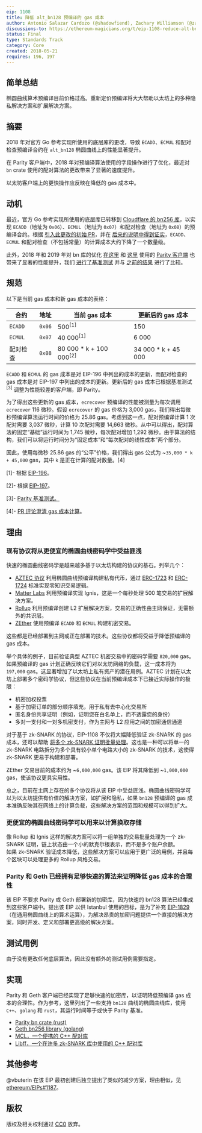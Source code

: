 ```yaml
---
eip: 1108
title: 降低 alt_bn128 预编译的 gas 成本
author: Antonio Salazar Cardozo (@shadowfiend), Zachary Williamson (@zac-williamson)
discussions-to: https://ethereum-magicians.org/t/eip-1108-reduce-alt-bn128-precompile-gas-costs/3206
status: Final
type: Standards Track
category: Core
created: 2018-05-21
requires: 196, 197
---
```


## 简单总结  

椭圆曲线算术预编译目前价格过高。重新定价预编译将大大帮助以太坊上的多种隐私解决方案和扩展解决方案。

## 摘要

2018 年对官方 Go 参考实现所使用的底层库的更改，导致 `ECADD`、`ECMUL` 和配对检查预编译合约在 `alt_bn128` 椭圆曲线上的性能显著提升。

在 Parity 客户端中，2018 年对预编译算法使用的字段操作进行了优化，最近对 `bn` crate 使用的配对算法的更改带来了显著的速度提升。

以太坊客户端上的更快操作应反映在降低的 gas 成本中。

## 动机

最近，官方 Go 参考实现所使用的底层库已转移到 [Cloudflare 的 bn256 库](https://github.com/cloudflare/bn256)，以实现 `ECADD`（地址为 `0x06`）、`ECMUL`（地址为 `0x07`）和配对检查（地址为 `0x08`）的预编译合约。根据 [引入此更改的初始 PR](https://github.com/ethereum/go-ethereum/pull/16203)，并在 [后来的说明中得到证实](https://github.com/ethereum/go-ethereum/pull/16301#issuecomment-372687543)，`ECADD`、`ECMUL` 和配对检查（不包括常量）的计算成本大约下降了一个数量级。

此外，2018 年和 2019 年对 bn 库的优化 [在这里](https://github.com/paritytech/bn/pull/9) 和 [这里](https://github.com/paritytech/bn/pull/14) 使用的 [Parity 客户端](https://github.com/paritytech/parity-ethereum) 也带来了显著的性能提升，我们 [进行了基准测试](https://gist.github.com/zac-williamson/838410a3da179d47d31b25b586c15e53) 并与 [之前的结果](https://gist.github.com/pdyraga/4649b74436940a01e8221d85e80bfeef) 进行了比较。

## 规范

以下是当前 gas 成本和新 gas 成本的表格：

| 合约          | 地址     | 当前 gas 成本                  | 更新后的 gas 成本      |
| ------------- | -------- | -----------------------------  | ------------------- |
| `ECADD`       | `0x06`   | 500<sup>[1]</sup>              | 150                 |
| `ECMUL`       | `0x07`   | 40 000<sup>[1]</sup>           | 6 000               |
| 配对检查      | `0x08`   | 80 000 * k + 100 000<sup>[2]</sup>| 34 000 * k + 45 000    |

`ECADD` 和 `ECMUL` 的 gas 成本是对 EIP-196 中列出的成本的更新，而配对检查的 gas 成本是对 EIP-197 中列出的成本的更新。更新后的 gas 成本已根据基准测试<sup>[3]</sup> 调整为性能较差的客户端，即 Parity。

为了得出这些更新的 gas 成本，`ecrecover` 预编译的性能被测量为每次调用 `ecrecover` 116 微秒。假设 `ecrecover` 的 gas 价格为 3,000 gas，我们得出每微秒预编译算法运行时间的价格为 25.86 gas。考虑到这一点，配对预编译计算 1 次配对需要 3,037 微秒，计算 10 次配对需要 14,663 微秒。从中可以得出，配对算法的固定“基础”运行时间为 1,745 微秒，每次配对增加 1,292 微秒。由于算法的结构，我们可以将运行时间分为“固定成本”和“每次配对的线性成本”两个部分。

因此，使用每微秒 25.86 gas 的“公平”价格，我们得出 gas 公式为 ~`35,000 * k + 45,000` gas，其中 `k` 是正在计算的配对数量。[4]

[1]- 根据 [EIP-196](./eip-196.md)。

[2]- 根据 [EIP-197](./eip-197.md)。

[3]- [Parity 基准测试。](https://gist.github.com/zac-williamson/838410a3da179d47d31b25b586c15e53)

[4]- [PR 评论澄清 gas 成本计算](https://github.com/ethereum/EIPs/pull/1987#discussion_r280977066)。

## 理由  

### 现有协议将从更便宜的椭圆曲线密码学中受益匪浅

快速的椭圆曲线密码学是越来越多基于以太坊构建的协议的基石。列举几个：  

* [AZTEC 协议](https://github.com/AztecProtocol/AZTEC) 利用椭圆曲线预编译构建私有代币，通过 [ERC-1723](https://github.com/ethereum/EIPs/issues/1723) 和 [ERC-1724](https://github.com/ethereum/EIPs/issues/1724) 标准实现零知识交易逻辑。  
* [Matter Labs](https://github.com/matter-labs/matter-network) 利用预编译实现 Ignis，这是一个每秒处理 500 笔交易的扩展解决方案。  
* [Rollup](https://github.com/rollup/rollup) 利用预编译创建 L2 扩展解决方案，交易的正确性由主网保证，无需额外的共识层。  
* [ZEther](https://crypto.stanford.edu/~buenz/papers/zether.pdf) 使用预编译 `ECADD` 和 `ECMUL` 构建机密交易。  

这些都是已经部署到主网或正在部署的技术。这些协议都将受益于降低预编译的 gas 成本。

举个具体的例子，目前验证典型 AZTEC 机密交易中的密码学需要 `820,000` gas。如果预编译的 gas 计划正确反映它们对以太坊网络的负载，这一成本将为 `197,000` gas。这显著增加了以太坊上私有资产的潜在用例。AZTEC 计划在以太坊上部署多个密码学协议，但这些协议在当前预编译成本下已接近实际操作的极限：  

* 机密加权投票  
* 基于加密订单的部分顺序填充，用于私有去中心化交易所  
* 匿名身份共享证明（例如，证明您在白名单上，而不透露您的身份）  
* 多对一支付和一对多机密支付，作为主网与 L2 应用之间的加密通信通道  

对于基于 zk-SNARK 的协议，EIP-1108 不仅将大幅降低验证 zk-SNARK 的 gas 成本，还可以帮助 [将多个 zk-SNARK 证明批量处理](https://github.com/matter-labs/Groth16BatchVerifier)。这也是一种可以将单一的 zk-SNARK 电路拆分为多个具有较小单个电路大小的 zk-SNARK 的技术，这使得 zk-SNARK 更易于构建和部署。

ZEther 交易目前的成本约为 ~`6,000,000` gas。该 EIP 将其降低到 ~`1,000,000` gas，使该协议更具实用性。

总之，目前在主网上存在的多个协议将从该 EIP 中受益匪浅。椭圆曲线密码学可以为以太坊提供有价值的解决方案，如扩展和隐私，如果 `bn128` 预编译的 gas 成本准确反映其在网络上的计算负载，这些解决方案的范围和规模可以得到扩大。

### 更便宜的椭圆曲线密码学可以用来以计算换取存储  

像 Rollup 和 Ignis 这样的解决方案可以将一组单独的交易批量处理为一个 zk-SNARK 证明，链上状态由一个小的默克尔根表示，而不是多个账户余额。  
如果 zk-SNARK 验证成本降低，这些解决方案可以应用于更广泛的用例，并且每个区块可以处理更多的 Rollup 风格交易。

### Parity 和 Geth 已经拥有足够快速的算法来证明降低 gas 成本的合理性  

该 EIP 不要求 Parity 或 Geth 部署新的加密库，因为快速的 bn128 算法已经集成到这些客户端中。提出该 EIP 以供 Istanbul 使用的目标，是为了补充 [EIP-1829](./eip-1829.md)（在通用椭圆曲线上的算术运算），为解决昂贵的加密问题提供一个直接的解决方案，同时开发、定义和部署更高级的解决方案。

## 测试用例  

由于没有更改任何底层算法，因此没有额外的测试用例需要指定。  

## 实现  

Parity 和 Geth 客户端已经实现了足够快速的加密库，以证明降低预编译 gas 成本的合理性。作为参考，这里列出了一些支持 `bn128` 曲线的椭圆曲线库，使用 `C++`、`golang` 和 `rust`，其运行时间等于或快于 Parity 基准。  

* [Parity bn crate (rust)](https://github.com/paritytech/bn)  
* [Geth bn256 library (golang)](https://github.com/ethereum/go-ethereum/tree/master/crypto/bn256/cloudflare)  
* [MCL，一个便携的 C++ 配对库](https://github.com/herumi/mcl)  
* [Libff，一个在许多 zk-SNARK 库中使用的 C++ 配对库](https://github.com/scipr-lab/libff)

## 其他参考

@vbuterin 在该 EIP 最初创建后独立提出了类似的减少方案，理由相似，见 [ethereum/EIPs#1187](https://github.com/ethereum/EIPs/issues/1187)。

## 版权
版权及相关权利通过 [CC0](../LICENSE.md) 放弃。